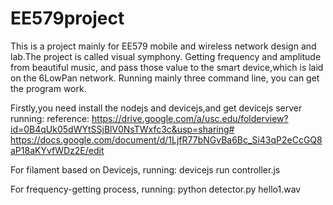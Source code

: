 # EE579project

This is a project mainly for EE579 mobile and wireless network design and lab.The project is called visual symphony.
Getting frequency and amplitude from beautiful music, and pass those value to the smart device,which is laid on the 6LowPan network.
Running mainly three command line, you can get the program work.

Firstly,you need install the nodejs and devicejs,and get devicejs server running:
reference: 
https://drive.google.com/a/usc.edu/folderview?id=0B4qUk05dWYtSSjBlV0NsTWxfc3c&usp=sharing#
https://docs.google.com/document/d/1LjfR77bNGvBa6Bc_Si43qP2eCcGQ8aP18aKYvfWDz2E/edit

For filament based on Devicejs, running:
devicejs run controller.js

For frequency-getting process, running:
python detector.py hello1.wav



